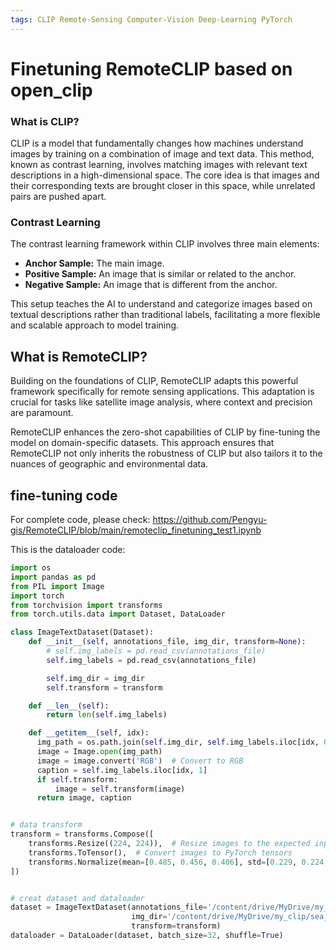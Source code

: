 ```yaml
---
tags: CLIP Remote-Sensing Computer-Vision Deep-Learning PyTorch
---
```



<object data="_posts/remote_clip_finetuning.pdf" width="1000" height="1000" type='application/pdf'></object>



# Finetuning RemoteCLIP based on open_clip


### What is CLIP?

CLIP is a model that fundamentally changes how machines understand images by training on a combination of image and text data. This method, known as contrast learning, involves matching images with relevant text descriptions in a high-dimensional space. The core idea is that images and their corresponding texts are brought closer in this space, while unrelated pairs are pushed apart.

### Contrast Learning 

The contrast learning framework within CLIP involves three main elements:

-   **Anchor Sample:** The main image.
-   **Positive Sample:** An image that is similar or related to the anchor.
-   **Negative Sample:** An image that is different from the anchor.

This setup teaches the AI to understand and categorize images based on textual descriptions rather than traditional labels, facilitating a more flexible and scalable approach to model training.

## What is RemoteCLIP?
Building on the foundations of CLIP, RemoteCLIP adapts this powerful framework specifically for remote sensing applications. This adaptation is crucial for tasks like satellite image analysis, where context and precision are paramount.

RemoteCLIP enhances the zero-shot capabilities of CLIP by fine-tuning the model on domain-specific datasets. This approach ensures that RemoteCLIP not only inherits the robustness of CLIP but also tailors it to the nuances of geographic and environmental data.


## fine-tuning code
For complete code, please check: https://github.com/Pengyu-gis/RemoteCLIP/blob/main/remoteclip_finetuning_test1.ipynb


This is the dataloader code:
```py
import os
import pandas as pd
from PIL import Image
import torch
from torchvision import transforms
from torch.utils.data import Dataset, DataLoader

class ImageTextDataset(Dataset):
    def __init__(self, annotations_file, img_dir, transform=None):
        # self.img_labels = pd.read_csv(annotations_file)
        self.img_labels = pd.read_csv(annotations_file)

        self.img_dir = img_dir
        self.transform = transform

    def __len__(self):
        return len(self.img_labels)

    def __getitem__(self, idx):
      img_path = os.path.join(self.img_dir, self.img_labels.iloc[idx, 0])
      image = Image.open(img_path)
      image = image.convert('RGB')  # Convert to RGB
      caption = self.img_labels.iloc[idx, 1]
      if self.transform:
          image = self.transform(image)
      return image, caption


# data transform
transform = transforms.Compose([
    transforms.Resize((224, 224)),  # Resize images to the expected input size of the model
    transforms.ToTensor(),  # Convert images to PyTorch tensors
    transforms.Normalize(mean=[0.485, 0.456, 0.406], std=[0.229, 0.224, 0.225]),  # Normalize images
])


# creat dataset and dataloader
dataset = ImageTextDataset(annotations_file='/content/drive/MyDrive/my_clip/sea_clip_dataset/caption.csv',
                           img_dir='/content/drive/MyDrive/my_clip/sea_clip_dataset/images',
                           transform=transform)
dataloader = DataLoader(dataset, batch_size=32, shuffle=True)
```


